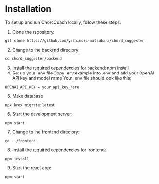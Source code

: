 # Installation

To set up and run ChordCoach locally, follow these steps:

1. Clone the repository:

```
git clone https://github.com/yoshinori-matsubara/chord_suggester
```

2. Change to the backend directory:

```
cd chord_suggester/backend
```

3. Install the required dependencies for backend:
   npm install
4. Set up your .env file
   Copy .env.example into .env and add your OpenAI API key and model name
   Your .env file should look like this:

```
OPENAI_API_KEY = your_api_key_here
```

5. Make database

```
npx knex migrate:latest
```

6. Start the development server:

```
npm start
```

7. Change to the frontend directory:

```
cd ../frontend
```

8. Install the required dependencies for frontend:

```
npm install
```

9. Start the react app:

```
npm start
```
